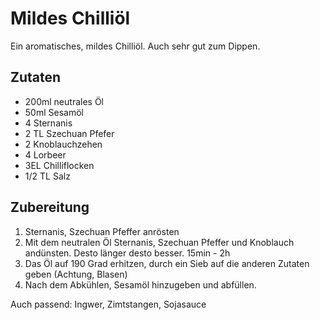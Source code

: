 # Mildes Chilliöl

Ein aromatisches, mildes Chilliöl. Auch sehr gut zum Dippen.

## Zutaten

- 200ml neutrales Öl
- 50ml Sesamöl
- 4 Sternanis
- 2 TL Szechuan Pfefer
- 2 Knoblauchzehen
- 4 Lorbeer
- 3EL Chilliflocken
- 1/2 TL Salz

## Zubereitung

1. Sternanis, Szechuan Pfeffer anrösten
2. Mit dem neutralen Öl Sternanis, Szechuan Pfeffer und Knoblauch andünsten. Desto länger desto besser. 15min - 2h
3. Das Öl auf 190 Grad erhitzen, durch ein Sieb auf die anderen Zutaten geben (Achtung, Blasen)
4. Nach dem Abkühlen, Sesamöl hinzugeben und abfüllen.

Auch passend: Ingwer, Zimtstangen, Sojasauce
